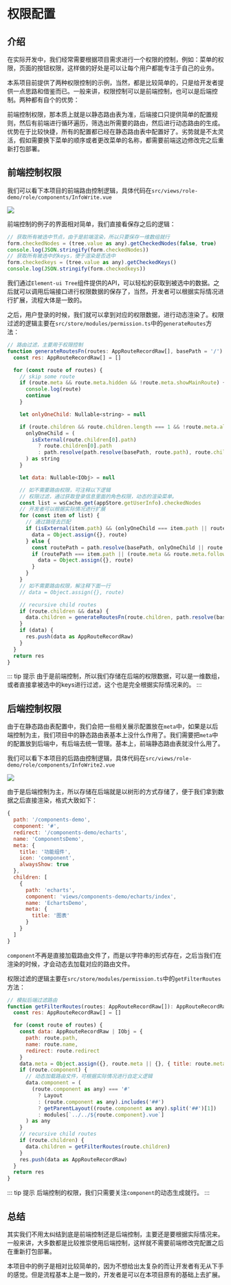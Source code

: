 # 权限配置

## 介绍

在实际开发中，我们经常需要根据项目需求进行一个权限的控制，例如：菜单的权限，页面的按钮权限，这样做的好处是可以让每个用户都能专注于自己的业务。

本系项目前提供了两种权限控制的示例，当然，都是比较简单的，只是给开发者提供一点思路和借鉴而已。一般来讲，权限控制可以是前端控制，也可以是后端控制。两种都有自个的优势：

前端控制权限，那本质上就是以静态路由表为准，后端接口只提供简单的配置规则，然后有前端进行循环遍历，筛选出所需要的路由，然后进行动态路由的生成。优势在于比较快捷，所有的配置都已经在静态路由表中配置好了。劣势就是不太灵活，假如需要换下菜单的顺序或者更改菜单的名称，都需要前端这边修改完之后重新打包部署。

## 前端控制权限

我们可以看下本项目的前端路由控制逻辑，具体代码在`src/views/role-demo/role/components/InfoWrite.vue`

![](https://sanyuanda.oss-cn-hangzhou.aliyuncs.com/imgs/1.jpg)

前端控制的例子的界面相对简单，我们直接看保存之后的逻辑：

``` JavaScript
// 获取所有被选中节点，由于是前端渲染，所以只要保存一维数组就行
form.checkedNodes = (tree.value as any).getCheckedNodes(false, true)
console.log(JSON.stringify(form.checkedNodes))
// 获取所有被选中的keys，便于渲染是否选中
form.checkedkeys = (tree.value as any).getCheckedKeys()
console.log(JSON.stringify(form.checkedkeys))

```

我们通过`Element-ui Tree`组件提供的API，可以轻松的获取到被选中的数据。之后就可以调用后端接口进行权限数据的保存了，当然，开发者可以根据实际情况进行扩展，流程大体是一致的。

之后，用户登录的时候，我们就可以拿到对应的权限数据，进行动态渲染了。权限过滤的逻辑主要在`src/store/modules/permission.ts`中的`generateRoutes`方法：

``` JavaScript
// 路由过滤，主要用于权限控制
function generateRoutesFn(routes: AppRouteRecordRaw[], basePath = '/'): AppRouteRecordRaw[] {
  const res: AppRouteRecordRaw[] = []

  for (const route of routes) {
    // skip some route
    if (route.meta && route.meta.hidden && !route.meta.showMainRoute) {
      console.log(route)
      continue
    }

    let onlyOneChild: Nullable<string> = null

    if (route.children && route.children.length === 1 && !route.meta.alwaysShow) {
      onlyOneChild = (
        isExternal(route.children[0].path)
          ? route.children[0].path
          : path.resolve(path.resolve(basePath, route.path), route.children[0].path)
      ) as string
    }

    let data: Nullable<IObj> = null

    // 如不需要路由权限，可注释以下逻辑
    // 权限过滤，通过获取登录信息里面的角色权限，动态的渲染菜单。
    const list = wsCache.get(appStore.getUserInfo).checkedNodes
    // 开发者可以根据实际情况进行扩展
    for (const item of list) {
      // 通过路径去匹配
      if (isExternal(item.path) && (onlyOneChild === item.path || route.path === item.path)) {
        data = Object.assign({}, route)
      } else {
        const routePath = path.resolve(basePath, onlyOneChild || route.path)
        if (routePath === item.path || (route.meta && route.meta.followRoute === item.path)) {
          data = Object.assign({}, route)
        }
      }
    }
    // 如不需要路由权限，解注释下面一行
    // data = Object.assign({}, route)

    // recursive child routes
    if (route.children && data) {
      data.children = generateRoutesFn(route.children, path.resolve(basePath, data.path))
    }
    if (data) {
      res.push(data as AppRouteRecordRaw)
    }
  }
  return res
}
```

::: tip 提示
由于是前端控制，所以我们存储在后端的权限数据，可以是一维数组，或者直接拿被选中的keys进行过滤，这个也是完全根据实际情况来的。
:::

## 后端控制权限

由于在静态路由表配置中，我们会把一些相关展示配置放在`meta`中，如果是以后端控制为主，我们项目中的静态路由表基本上没什么作用了。我们需要把`meta`中的配置放到后端中，有后端去统一管理。基本上，前端静态路由表就没什么用了。

我们可以看下本项目的后路由控制逻辑，具体代码在`src/views/role-demo/role/components/InfoWrite2.vue`

![](https://sanyuanda.oss-cn-hangzhou.aliyuncs.com/imgs/QQ%E5%9B%BE%E7%89%8720210112203233.png)

由于是后端控制为主，所以存储在后端就是以树形的方式存储了，便于我们拿到数据之后直接渲染，格式大致如下：

``` JavaScript
{
  path: '/components-demo',
  component: '#',
  redirect: '/components-demo/echarts',
  name: 'ComponentsDemo',
  meta: {
    title: '功能组件',
    icon: 'component',
    alwaysShow: true
  },
  children: [
    {
      path: 'echarts',
      component: 'views/components-demo/echarts/index',
      name: 'EchartsDemo',
      meta: {
        title: '图表'
      }
    }
  ]
}
```

`component`不再是直接加载路由文件了，而是以字符串的形式存在，之后当我们在渲染的时候，才会动态去加载对应的路由文件。

权限过滤的逻辑主要在`src/store/modules/permission.ts`中的`getFilterRoutes`方法：

``` JavaScript
// 模拟后端过滤路由
function getFilterRoutes(routes: AppRouteRecordRaw[]): AppRouteRecordRaw[] {
  const res: AppRouteRecordRaw[] = []

  for (const route of routes) {
    const data: AppRouteRecordRaw | IObj = {
      path: route.path,
      name: route.name,
      redirect: route.redirect
    }
    data.meta = Object.assign({}, route.meta || {}, { title: route.meta.title })
    if (route.component) {
      // 动态加载路由文件，可根据实际情况进行自定义逻辑
      data.component = (
        (route.component as any) === '#'
          ? Layout
          : (route.component as any).includes('##')
          ? getParentLayout((route.component as any).split('##')[1])
          : modules[`../../${route.component}.vue`]
      ) as any
    }
    // recursive child routes
    if (route.children) {
      data.children = getFilterRoutes(route.children)
    }
    res.push(data as AppRouteRecordRaw)
  }
  return res
}
```

::: tip 提示
后端控制的权限，我们只需要关注`component`的动态生成就行。
:::

## 总结

其实我们不用太纠结到底是前端控制还是后端控制，主要还是要根据实际情况来。一般来讲，大多数都是比较推崇使用后端控制，这样就不需要前端修改完配置之后在重新打包部署。

本项目中的例子是相对比较简单的，因为不想给出太复杂的而让开发者有无从下手的感觉。但是流程基本上是一致的，开发者是可以在本项目原有的基础上去扩展。
